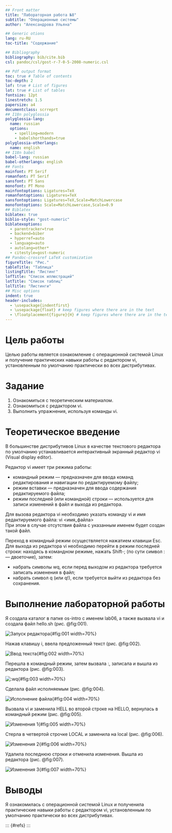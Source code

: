 ```yaml
---
## Front matter
title: "Лабораторная работа №8"
subtitle: "Операционные системы"
author: "Александрова Ульяна"

## Generic otions
lang: ru-RU
toc-title: "Содержание"

## Bibliography
bibliography: bib/cite.bib
csl: pandoc/csl/gost-r-7-0-5-2008-numeric.csl

## Pdf output format
toc: true # Table of contents
toc-depth: 2
lof: true # List of figures
lot: true # List of tables
fontsize: 12pt
linestretch: 1.5
papersize: a4
documentclass: scrreprt
## I18n polyglossia
polyglossia-lang:
  name: russian
  options:
	- spelling=modern
	- babelshorthands=true
polyglossia-otherlangs:
  name: english
## I18n babel
babel-lang: russian
babel-otherlangs: english
## Fonts
mainfont: PT Serif
romanfont: PT Serif
sansfont: PT Sans
monofont: PT Mono
mainfontoptions: Ligatures=TeX
romanfontoptions: Ligatures=TeX
sansfontoptions: Ligatures=TeX,Scale=MatchLowercase
monofontoptions: Scale=MatchLowercase,Scale=0.9
## Biblatex
biblatex: true
biblio-style: "gost-numeric"
biblatexoptions:
  - parentracker=true
  - backend=biber
  - hyperref=auto
  - language=auto
  - autolang=other*
  - citestyle=gost-numeric
## Pandoc-crossref LaTeX customization
figureTitle: "Рис."
tableTitle: "Таблица"
listingTitle: "Листинг"
lofTitle: "Список иллюстраций"
lotTitle: "Список таблиц"
lolTitle: "Листинги"
## Misc options
indent: true
header-includes:
  - \usepackage{indentfirst}
  - \usepackage{float} # keep figures where there are in the text
  - \floatplacement{figure}{H} # keep figures where there are in the text
---
```


# Цель работы

Целью работы является ознакомление с операционной системой Linux и получение практических навыки работы с редактором vi, установленным по умолчанию практически во всех дистрибутивах.

# Задание

1. Ознакомиться с теоретическим материалом.
2. Ознакомиться с редактором vi.
3. Выполнить упражнения, используя команды vi.

# Теоретическое введение

В большинстве дистрибутивов Linux в качестве текстового редактора по умолчанию
устанавливается интерактивный экранный редактор vi (Visual display editor).

Редактор vi имеет три режима работы:
- командный режим — предназначен для ввода команд редактирования и навигации по
редактируемому файлу;
- режим вставки — предназначен для ввода содержания редактируемого файла;
- режим последней (или командной) строки — используется для записи изменений в файл и выхода из редактора.

Для вызова редактора vi необходимо указать команду vi и имя редактируемого файла: vi <имя_файла>  
При этом в случае отсутствия файла с указанным именем будет создан такой файл.

Переход в командный режим осуществляется нажатием клавиши Esc. Для выхода из редактора vi необходимо перейти в режим последней строки: находясь в командном режиме, нажать Shift-; (по сути символ : — двоеточие), затем:
- набрать символы wq, если перед выходом из редактора требуется записать изменения
в файл;
- набрать символ q (или q!), если требуется выйти из редактора без сохранения.

# Выполнение лабораторной работы

Я создала каталог в папке os-intro с именем lab06, а также вызвала vi и создала файл hello.sh (рис. @fig:001).

![Запуск редактора](image/1.PNG){#fig:001 width=70%}

Нажав клавишу i, ввела предложенный текст (рис. @fig:002).

![Ввод текста](image/2.PNG){#fig:002 width=70%}

Перешла в командный режим, затем вызвала :, записала и вышла из редактора (рис. @fig:003).

![:wq](image/3.PNG){#fig:003 width=70%}

Сделала файл исполняемым (рис. @fig:004).

![Исполнение файла](image/4.PNG){#fig:004 width=70%}

Вызвала vi и заменила HELL во второй строке на HELLO, вернулась в командный режим (рис. @fig:005).

![Изменения 1](image/5.PNG){#fig:005 width=70%}

Стерла в четвертой строчке LOCAL и заменила на local (рис. @fig:006).

![Изменения 2](image/6.PNG){#fig:006 width=70%}

Удалила последнюю строки и отменила изменения. Вышла из редактора (рис. @fig:007).

![Изменения 3](image/7.PNG){#fig:007 width=70%}

# Выводы

Я ознакомилась с операционной системой Linux и полученила практические навыки работы с редактором vi, установленным по умолчанию практически во всех дистрибутивах.

::: {#refs}
:::

